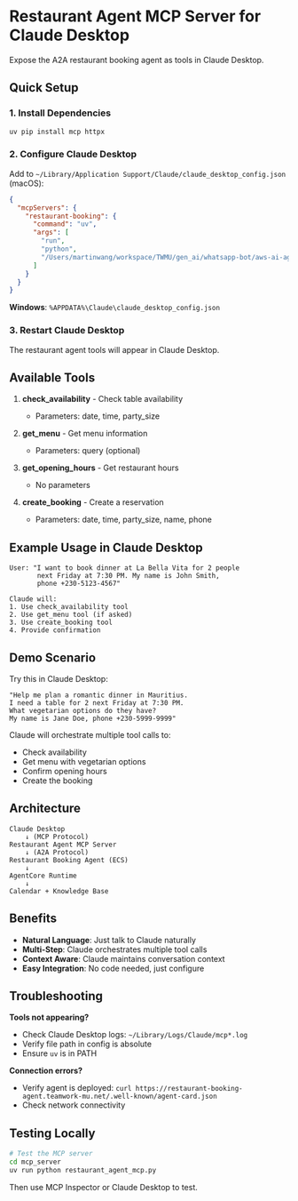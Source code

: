 # Restaurant Agent MCP Server for Claude Desktop

Expose the A2A restaurant booking agent as tools in Claude Desktop.

## Quick Setup

### 1. Install Dependencies

```bash
uv pip install mcp httpx
```

### 2. Configure Claude Desktop

Add to `~/Library/Application Support/Claude/claude_desktop_config.json` (macOS):

```json
{
  "mcpServers": {
    "restaurant-booking": {
      "command": "uv",
      "args": [
        "run",
        "python",
        "/Users/martinwang/workspace/TWMU/gen_ai/whatsapp-bot/aws-ai-agent-global-hackathon-2025/mcp_server/restaurant_agent_mcp.py"
      ]
    }
  }
}
```

**Windows**: `%APPDATA%\Claude\claude_desktop_config.json`

### 3. Restart Claude Desktop

The restaurant agent tools will appear in Claude Desktop.

## Available Tools

1. **check_availability** - Check table availability
   - Parameters: date, time, party_size

2. **get_menu** - Get menu information
   - Parameters: query (optional)

3. **get_opening_hours** - Get restaurant hours
   - No parameters

4. **create_booking** - Create a reservation
   - Parameters: date, time, party_size, name, phone

## Example Usage in Claude Desktop

```
User: "I want to book dinner at La Bella Vita for 2 people
       next Friday at 7:30 PM. My name is John Smith,
       phone +230-5123-4567"

Claude will:
1. Use check_availability tool
2. Use get_menu tool (if asked)
3. Use create_booking tool
4. Provide confirmation
```

## Demo Scenario

Try this in Claude Desktop:

```
"Help me plan a romantic dinner in Mauritius.
I need a table for 2 next Friday at 7:30 PM.
What vegetarian options do they have?
My name is Jane Doe, phone +230-5999-9999"
```

Claude will orchestrate multiple tool calls to:

- Check availability
- Get menu with vegetarian options
- Confirm opening hours
- Create the booking

## Architecture

```
Claude Desktop
    ↓ (MCP Protocol)
Restaurant Agent MCP Server
    ↓ (A2A Protocol)
Restaurant Booking Agent (ECS)
    ↓
AgentCore Runtime
    ↓
Calendar + Knowledge Base
```

## Benefits

- **Natural Language**: Just talk to Claude naturally
- **Multi-Step**: Claude orchestrates multiple tool calls
- **Context Aware**: Claude maintains conversation context
- **Easy Integration**: No code needed, just configure

## Troubleshooting

**Tools not appearing?**

- Check Claude Desktop logs: `~/Library/Logs/Claude/mcp*.log`
- Verify file path in config is absolute
- Ensure `uv` is in PATH

**Connection errors?**

- Verify agent is deployed: `curl https://restaurant-booking-agent.teamwork-mu.net/.well-known/agent-card.json`
- Check network connectivity

## Testing Locally

```bash
# Test the MCP server
cd mcp_server
uv run python restaurant_agent_mcp.py
```

Then use MCP Inspector or Claude Desktop to test.
